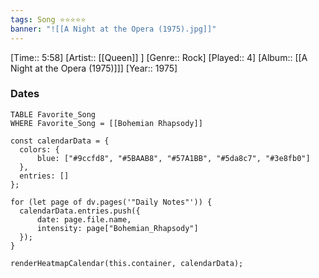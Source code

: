 ```yaml
---
tags: Song ⭐⭐⭐⭐⭐ 
banner: "![[A Night at the Opera (1975).jpg]]"
---
```

[Time:: 5:58]
[Artist:: [[Queen]] ]
[Genre:: Rock]
[Played:: 4]
[Album:: [[A Night at the Opera (1975)]]]
[Year:: 1975]
### Dates
````dataview
TABLE Favorite_Song
WHERE Favorite_Song = [[Bohemian Rhapsody]]
````

  ```dataviewjs
const calendarData = { 
	colors: { 
		blue: ["#9ccfd8", "#5BAAB8", "#57A1BB", "#5da8c7", "#3e8fb0"] 
	}, 
	entries: [] 
}; 

for (let page of dv.pages('"Daily Notes"')) { 
	calendarData.entries.push({ 
		date: page.file.name, 
		intensity: page["Bohemian_Rhapsody"]
	}); 
} 

renderHeatmapCalendar(this.container, calendarData);
```
